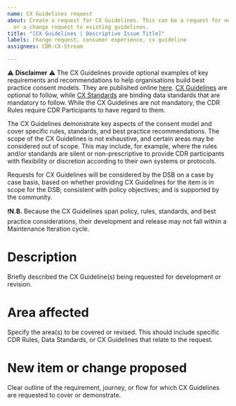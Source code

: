 ```yaml
---
name: CX Guidelines request
about: Create a request for CX Guidelines. This can be a request for new guidelines
  or a change request to existing guidelines.
title: "[CX Guidelines | Descriptive Issue Title]"
labels: change request, consumer experience, cx guideline
assignees: CDR-CX-Stream

---
```


<!--- Do not delete disclaimer start disclaimer--->
:warning: **Disclaimer** :warning:
The CX Guidelines provide optional examples of key requirements and recommendations to help organisations build best practice consent models. They are published online [here](https://d61cds.notion.site/). [CX Guidelines](https://d61cds.notion.site/) are optional to follow, while [CX Standards](https://consumerdatastandardsaustralia.github.io/standards/#consumer-experience) are binding data standards that are mandatory to follow. While the CX Guidelines are not mandatory, the CDR Rules require CDR Participants to have regard to them.

The CX Guidelines demonstrate key aspects of the consent model and cover specific rules, standards, and best practice recommendations. The scope of the CX Guidelines is not exhaustive, and certain areas may be considered out of scope. This may include, for example, where the rules and/or standards are silent or non-prescriptive to provide CDR participants with flexibility or discretion according to their own systems or protocols.

Requests for CX Guidelines will be considered by the DSB on a case by case basis, based on whether providing CX Guidelines for the item is in scope for the DSB; consistent with policy objectives; and is supported by the community.

:heavy_exclamation_mark:**N.B.** Because the CX Guidelines span policy, rules, standards, and best practice considerations, their development and release may not fall within a Maintenance Iteration cycle.

<!--- end disclaimer --->

# Description
Briefly described the CX Guideline(s) being requested for development or revision.

# Area affected
Specify the area(s) to be covered or revised. This should include specific CDR Rules, Data Standards, or CX Guidelines that relate to the request.

# New item or change proposed
Clear outline of the requirement, journey, or flow for which CX Guidelines are requested to cover or demonstrate.
